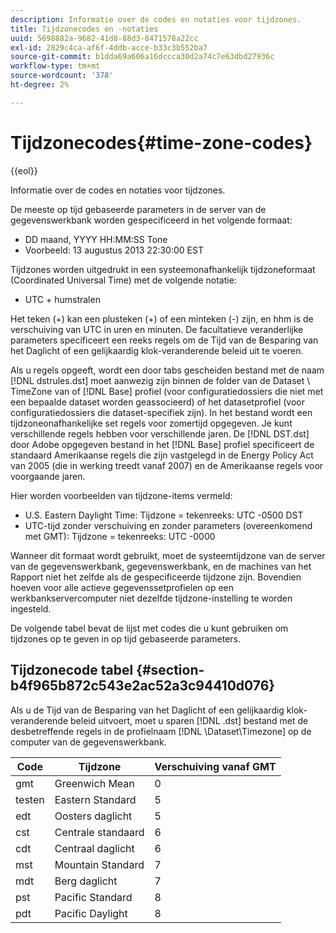 ```yaml
---
description: Informatie over de codes en notaties voor tijdzones.
title: Tijdzonecodes en -notaties
uuid: 5698882a-9682-41d8-88d3-8471578a22cc
exl-id: 2829c4ca-af6f-4ddb-acce-b33c3b552ba7
source-git-commit: b1dda69a606a16dccca30d2a74c7e63dbd27936c
workflow-type: tm+mt
source-wordcount: '378'
ht-degree: 2%

---
```


# Tijdzonecodes{#time-zone-codes}

{{eol}}

Informatie over de codes en notaties voor tijdzones.

De meeste op tijd gebaseerde parameters in de server van de gegevenswerkbank worden gespecificeerd in het volgende formaat:

* DD maand, YYYY HH:MM:SS Tone
* Voorbeeld: 13 augustus 2013 22:30:00 EST

Tijdzones worden uitgedrukt in een systeemonafhankelijk tijdzoneformaat (Coordinated Universal Time) met de volgende notatie:

* UTC + humstralen

Het teken (+) kan een plusteken (+) of een minteken (-) zijn, en hhm is de verschuiving van UTC in uren en minuten. De facultatieve veranderlijke parameters specificeert een reeks regels om de Tijd van de Besparing van het Daglicht of een gelijkaardig klok-veranderende beleid uit te voeren.

Als u regels opgeeft, wordt een door tabs gescheiden bestand met de naam [!DNL dstrules.dst] moet aanwezig zijn binnen de folder van de Dataset \ TimeZone van of [!DNL Base] profiel (voor configuratiedossiers die niet met een bepaalde dataset worden geassocieerd) of het datasetprofiel (voor configuratiedossiers die dataset-specifiek zijn). In het bestand wordt een tijdzoneonafhankelijke set regels voor zomertijd opgegeven. Je kunt verschillende regels hebben voor verschillende jaren. De [!DNL DST.dst] door Adobe opgegeven bestand in het [!DNL Base] profiel specificeert de standaard Amerikaanse regels die zijn vastgelegd in de Energy Policy Act van 2005 (die in werking treedt vanaf 2007) en de Amerikaanse regels voor voorgaande jaren.

Hier worden voorbeelden van tijdzone-items vermeld:

* U.S. Eastern Daylight Time: Tijdzone = tekenreeks: UTC -0500 DST
* UTC-tijd zonder verschuiving en zonder parameters (overeenkomend met GMT): Tijdzone = tekenreeks: UTC -0000

Wanneer dit formaat wordt gebruikt, moet de systeemtijdzone van de server van de gegevenswerkbank, gegevenswerkbank, en de machines van het Rapport niet het zelfde als de gespecificeerde tijdzone zijn. Bovendien hoeven voor alle actieve gegevenssetprofielen op een werkbankservercomputer niet dezelfde tijdzone-instelling te worden ingesteld.

De volgende tabel bevat de lijst met codes die u kunt gebruiken om tijdzones op te geven in op tijd gebaseerde parameters.

## Tijdzonecode tabel {#section-b4f965b872c543e2ac52a3c94410d076}

Als u de Tijd van de Besparing van het Daglicht of een gelijkaardig klok-veranderende beleid uitvoert, moet u sparen [!DNL .dst] bestand met de desbetreffende regels in de profielnaam [!DNL \Dataset\Timezone] op de computer van de gegevenswerkbank.

| Code | Tijdzone | Verschuiving vanaf GMT |
|---|---|---|
| gmt | Greenwich Mean | 0 |
| testen | Eastern Standard | 5 |
| edt | Oosters daglicht | 5 |
| cst | Centrale standaard | 6 |
| cdt | Centraal daglicht | 6 |
| mst | Mountain Standard | 7 |
| mdt | Berg daglicht | 7 |
| pst | Pacific Standard | 8 |
| pdt | Pacific Daylight | 8 |
